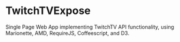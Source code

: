 TwitchTVExpose
==============

Single Page Web App implementing TwitchTV API functionality, using Marionette, AMD, RequireJS, Coffeescript, and D3.
